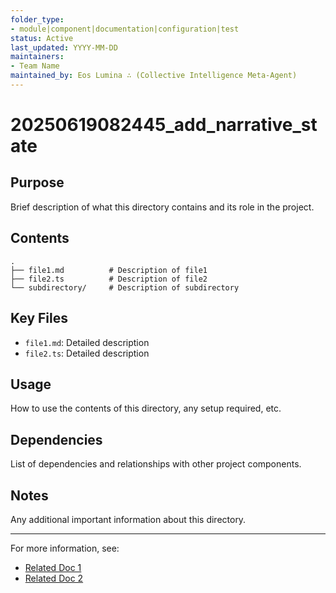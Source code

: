 ```yaml
---
folder_type:
- module|component|documentation|configuration|test
status: Active
last_updated: YYYY-MM-DD
maintainers:
- Team Name
maintained_by: Eos Lumina ∴ (Collective Intelligence Meta-Agent)
---
```


# 20250619082445_add_narrative_state

## Purpose
Brief description of what this directory contains and its role in the project.

## Contents
```
.
├── file1.md          # Description of file1
├── file2.ts          # Description of file2
└── subdirectory/     # Description of subdirectory
```

## Key Files
- `file1.md`: Detailed description
- `file2.ts`: Detailed description

## Usage
How to use the contents of this directory, any setup required, etc.

## Dependencies
List of dependencies and relationships with other project components.

## Notes
Any additional important information about this directory.

---
For more information, see:
- [Related Doc 1](../path/to/doc1.md)
- [Related Doc 2](../path/to/doc2.md)
